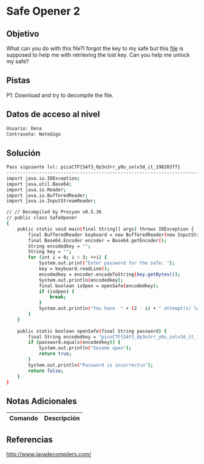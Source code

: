 # Safe Opener 2
## Objetivo
What can you do with this file?I forgot the key to my safe but this [file](https://artifacts.picoctf.net/c/291/SafeOpener.class) is supposed to help me with retrieving the lost key. Can you help me unlock my safe?
## Pistas
P1: Download and try to decompile the file.


## Datos de acceso al nivel
```bash
Usuario: Dena
Contraseña: Notedigo
```
## Solución
```bash
Pass siguiente lvl: picoCTF{SAf3_0p3n3rr_y0u_solv3d_it_198203f7}
--------------------------------------------------------------------------------------
import java.io.IOException;
import java.util.Base64;
import java.io.Reader;
import java.io.BufferedReader;
import java.io.InputStreamReader;

// // Decompiled by Procyon v0.5.36
// public class SafeOpener
{
    public static void main(final String[] args) throws IOException {
        final BufferedReader keyboard = new BufferedReader(new InputStreamReader(System.in));
        final Base64.Encoder encoder = Base64.getEncoder();
        String encodedkey = "";
        String key = "";
        for (int i = 0; i < 3; ++i) {
            System.out.print("Enter password for the safe: ");
            key = keyboard.readLine();
            encodedkey = encoder.encodeToString(key.getBytes());
            System.out.println(encodedkey);
            final boolean isOpen = openSafe(encodedkey);
            if (isOpen) {
                break;
            }
            System.out.println("You have  " + (2 - i) + " attempt(s) left");
        }
    }
    
    public static boolean openSafe(final String password) {
        final String encodedkey = "picoCTF{SAf3_0p3n3rr_y0u_solv3d_it_198203f7}";
        if (password.equals(encodedkey)) {
            System.out.println("Sesame open");
            return true;
        }
        System.out.println("Password is incorrect\n");
        return false;
    }
}
```
## Notas Adicionales

| Comando  | Descripción | 
|------------|--------------|

## Referencias 
http://www.javadecompilers.com/
